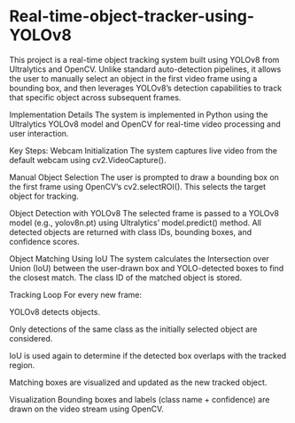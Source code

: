 # Real-time-object-tracker-using-YOLOv8
This project is a real-time object tracking system built using YOLOv8 from Ultralytics and OpenCV. Unlike standard auto-detection pipelines, it allows the user to manually select an object in the first video frame using a bounding box, and then leverages YOLOv8’s detection capabilities to track that specific object across subsequent frames.

Implementation Details
The system is implemented in Python using the Ultralytics YOLOv8 model and OpenCV for real-time video processing and user interaction.

Key Steps:
Webcam Initialization
The system captures live video from the default webcam using cv2.VideoCapture().

Manual Object Selection
The user is prompted to draw a bounding box on the first frame using OpenCV’s cv2.selectROI(). This selects the target object for tracking.

Object Detection with YOLOv8
The selected frame is passed to a YOLOv8 model (e.g., yolov8n.pt) using Ultralytics’ model.predict() method. All detected objects are returned with class IDs, bounding boxes, and confidence scores.

Object Matching Using IoU
The system calculates the Intersection over Union (IoU) between the user-drawn box and YOLO-detected boxes to find the closest match. The class ID of the matched object is stored.

Tracking Loop
For every new frame:

YOLOv8 detects objects.

Only detections of the same class as the initially selected object are considered.

IoU is used again to determine if the detected box overlaps with the tracked region.

Matching boxes are visualized and updated as the new tracked object.

Visualization
Bounding boxes and labels (class name + confidence) are drawn on the video stream using OpenCV.
